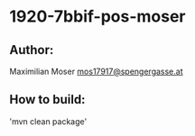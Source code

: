 # 1920-7bbif-pos-moser

## Author:
Maximilian Moser <mos17917@spengergasse.at>

## How to build:
'mvn clean package'